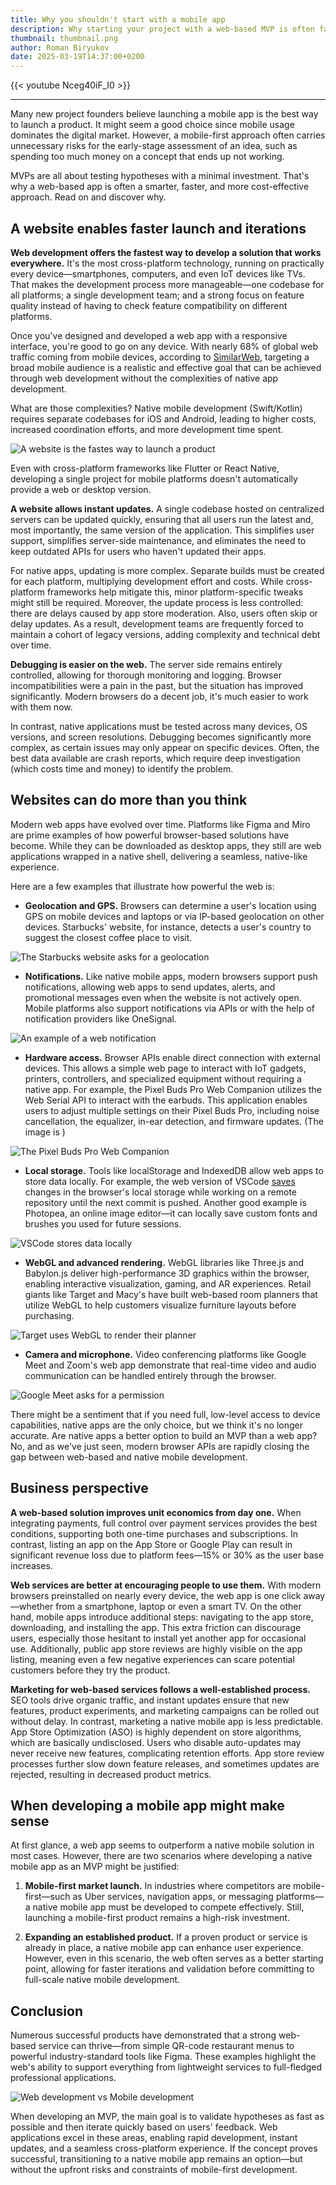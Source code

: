 ```yaml
---
title: Why you shouldn't start with a mobile app
description: Why starting your project with a web-based MVP is often faster and more cost-effective? They simplify development, reduce costs, and enable quick iterations—without sacrificing quality.
thumbnail: thumbnail.png
author: Roman Biryukov
date: 2025-03-19T14:37:00+0200
---
```


{{< youtube Nceg40iF_I0 >}}

---

Many new project founders believe launching a mobile app is the best way
to launch a product. It might seem a good choice since mobile usage
dominates the digital market. However, a mobile-first approach often
carries unnecessary risks for the early-stage assessment of an idea,
such as spending too much money on a concept that ends up not working.

MVPs are all about testing hypotheses with a minimal investment. That's
why a web-based app is often a smarter, faster, and more cost-effective
approach. Read on and discover why.

## A website enables faster launch and iterations

**Web development offers the fastest way to develop a solution that works everywhere.**
It's the most cross-platform technology, running on practically
every device—smartphones, computers, and even IoT devices like TVs. That makes
the development process more manageable—one codebase for all platforms; a single
development team; and a strong focus on feature quality instead of having to
check feature compatibility on different platforms.

Once you've designed and developed a web app with a responsive interface, you're
good to go on any device. With nearly 68% of global web traffic coming from mobile
devices, according to [SimilarWeb](https://www.similarweb.com/platforms/), targeting a broad
mobile audience is a realistic and effective goal that can be achieved through
web development without the complexities of native app development.

What are those complexities? Native mobile development (Swift/Kotlin) requires
separate codebases for iOS and Android, leading to higher costs, increased
coordination efforts, and more development time spent.

![A website is the fastes way to launch a product](faster-web.png)

Even with cross-platform frameworks like Flutter or React Native, developing a
single project for mobile platforms doesn't automatically provide a web or
desktop version.

**A website allows instant updates.** A single codebase hosted on centralized
servers can be updated quickly, ensuring that all users run the latest and,
most importantly, the same version of the application. This simplifies user
support, simplifies server-side maintenance, and eliminates the need to keep
outdated APIs for users who haven't updated their apps.

For native apps, updating is more complex. Separate builds must be created
for each platform, multiplying development effort and costs. While cross-platform
frameworks help mitigate this, minor platform-specific tweaks might still be
required. Moreover, the update process is less controlled: there are delays
caused by app store moderation. Also, users often skip or delay updates. As
a result, development teams are frequently forced to maintain a cohort of
legacy versions, adding complexity and technical debt over time.

**Debugging is easier on the web.** The server side remains entirely controlled,
allowing for thorough monitoring and logging. Browser incompatibilities were
a pain in the past, but the situation has improved significantly. Modern browsers
do a decent job, it's much easier to work with them now.

In contrast, native applications must be tested across many devices, OS versions,
and screen resolutions. Debugging becomes significantly more complex, as certain
issues may only appear on specific devices. Often, the best data available are
crash reports, which require deep investigation (which costs time and money)
to identify the problem.

## Websites can do more than you think

Modern web apps have evolved over time. Platforms like Figma and Miro are prime
examples of how powerful browser-based solutions have become. While they can be
downloaded as desktop apps, they still are web applications wrapped in a native
shell, delivering a seamless, native-like experience.

Here are a few examples that illustrate how powerful the web is:

- **Geolocation and GPS.** Browsers can determine a user's location using GPS on
mobile devices and laptops or via IP-based geolocation on other devices. Starbucks'
website, for instance, detects a user's country to suggest the closest coffee
place to visit.

![The Starbucks website asks for a geolocation](starbucks.png)

- **Notifications.** Like native mobile apps, modern browsers support push notifications,
allowing web apps to send updates, alerts, and promotional messages even when the
website is not actively open. Mobile platforms also support notifications via APIs
or with the help of notification providers like OneSignal.

![An example of a web notification](notifications.png)

- **Hardware access.** Browser APIs enable direct connection with external devices.
This allows a simple web page to interact with IoT gadgets, printers, controllers,
and specialized equipment without requiring a native app. For example, the Pixel
Buds Pro Web Companion utilizes the Web Serial API to interact with the earbuds.
This application enables users to adjust multiple settings on their Pixel Buds Pro,
including noise cancellation, the equalizer, in-ear detection, and firmware updates.
(The image is )

![The Pixel Buds Pro Web Companion](buds.png)

- **Local storage.** Tools like localStorage and IndexedDB allow web apps to store data
locally. For example, the web version of VSCode
[saves](https://code.visualstudio.com/docs/editor/vscode-web#_saving-and-sharing-work)
changes in the browser's local storage while working on a remote repository until the
next commit is pushed. Another good example is Photopea, an online image editor—it
can locally save custom fonts and brushes you used for future sessions.

![VSCode stores data locally](vscode.png)

- **WebGL and advanced rendering.** WebGL libraries like Three.js and Babylon.js deliver
high-performance 3D graphics within the browser, enabling interactive visualization,
gaming, and AR experiences. Retail giants like Target and Macy's have built web-based
room planners that utilize WebGL to help customers visualize furniture layouts before
purchasing.

![Target uses WebGL to render their planner](target.png)

- **Camera and microphone.** Video conferencing platforms like Google Meet and Zoom's web app
demonstrate that real-time video and audio communication can be handled entirely through
the browser.

![Google Meet asks for a permission](meet.png)

There might be a sentiment that if you need full, low-level access to device capabilities,
native apps are the only choice, but we think it's no longer accurate. Are native apps a
better option to build an MVP than a web app? No, and as we've just seen, modern browser
APIs are rapidly closing the gap between web-based and native mobile development.

## Business perspective

**A web-based solution improves unit economics from day one.** When integrating payments,
full control over payment services provides the best conditions, supporting both one-time
purchases and subscriptions. In contrast, listing an app on the App Store or Google Play
can result in significant revenue loss due to platform fees—15% or 30% as the user base
increases.

**Web services are better at encouraging people to use them.** With modern browsers
preinstalled on nearly every device, the web app is one click away—whether from a smartphone,
laptop or even a smart TV. On the other hand, mobile apps introduce additional steps:
navigating to the app store, downloading, and installing the app. This extra friction can
discourage users, especially those hesitant to install yet another app for occasional use.
Additionally, public app store reviews are highly visible on the app listing, meaning even
a few negative experiences can scare potential customers before they try the product.

**Marketing for web-based services follows a well-established process.** SEO tools drive
organic traffic, and instant updates ensure that new features, product experiments, and
marketing campaigns can be rolled out without delay. In contrast, marketing a native mobile
app is less predictable. App Store Optimization (ASO) is highly dependent on store algorithms,
which are basically undisclosed. Users who disable auto-updates may never receive new
features, complicating retention efforts. App store review processes further slow down
feature releases, and sometimes updates are rejected, resulting in decreased product metrics.

## When developing a mobile app might make sense

At first glance, a web app seems to outperform a native mobile solution in most cases.
However, there are two scenarios where developing a native mobile app as an MVP might
be justified:

1. **Mobile-first market launch.** In industries where competitors are mobile-first—such
as Uber services, navigation apps, or messaging platforms—a native mobile app must be
developed to compete effectively. Still, launching a mobile-first product remains a
high-risk investment.

2. **Expanding an established product.** If a proven product or service is already in
place, a native mobile app can enhance user experience. However, even in this scenario,
the web often serves as a better starting point, allowing for faster iterations and
validation before committing to full-scale native mobile development.

## Conclusion

Numerous successful products have demonstrated that a strong web-based service can
thrive—from simple QR-code restaurant menus to powerful industry-standard tools like
Figma. These examples highlight the web's ability to support everything from lightweight
services to full-fledged professional applications.

![Web development vs Mobile development](conclusion.png)

When developing an MVP, the main goal is to validate hypotheses as fast as possible and
then iterate quickly based on users' feedback. Web applications excel in these areas,
enabling rapid development, instant updates, and a seamless cross-platform experience.
If the concept proves successful, transitioning to a native mobile app remains an
option—but without the upfront risks and constraints of mobile-first development.
